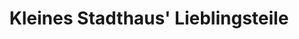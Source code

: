 ---
title: "Kleines Stadthaus' Lieblingsteile"
url: /muenchen/kleines-stadthaus-lieblingsteile/
shop: Kleidung
---